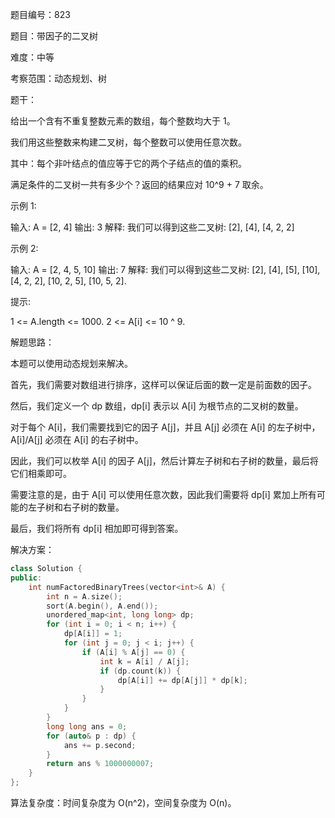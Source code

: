 题目编号：823

题目：带因子的二叉树

难度：中等

考察范围：动态规划、树

题干：

给出一个含有不重复整数元素的数组，每个整数均大于 1。

我们用这些整数来构建二叉树，每个整数可以使用任意次数。

其中：每个非叶结点的值应等于它的两个子结点的值的乘积。

满足条件的二叉树一共有多少个？返回的结果应对 10^9 + 7 取余。

示例 1:

输入: A = [2, 4]
输出: 3
解释: 我们可以得到这些二叉树: [2], [4], [4, 2, 2]

示例 2:

输入: A = [2, 4, 5, 10]
输出: 7
解释: 我们可以得到这些二叉树: [2], [4], [5], [10], [4, 2, 2], [10, 2, 5], [10, 5, 2].

提示:

1 <= A.length <= 1000.
2 <= A[i] <= 10 ^ 9.

解题思路：

本题可以使用动态规划来解决。

首先，我们需要对数组进行排序，这样可以保证后面的数一定是前面数的因子。

然后，我们定义一个 dp 数组，dp[i] 表示以 A[i] 为根节点的二叉树的数量。

对于每个 A[i]，我们需要找到它的因子 A[j]，并且 A[j] 必须在 A[i] 的左子树中，A[i]/A[j] 必须在 A[i] 的右子树中。

因此，我们可以枚举 A[i] 的因子 A[j]，然后计算左子树和右子树的数量，最后将它们相乘即可。

需要注意的是，由于 A[i] 可以使用任意次数，因此我们需要将 dp[i] 累加上所有可能的左子树和右子树的数量。

最后，我们将所有 dp[i] 相加即可得到答案。

解决方案：

```cpp
class Solution {
public:
    int numFactoredBinaryTrees(vector<int>& A) {
        int n = A.size();
        sort(A.begin(), A.end());
        unordered_map<int, long long> dp;
        for (int i = 0; i < n; i++) {
            dp[A[i]] = 1;
            for (int j = 0; j < i; j++) {
                if (A[i] % A[j] == 0) {
                    int k = A[i] / A[j];
                    if (dp.count(k)) {
                        dp[A[i]] += dp[A[j]] * dp[k];
                    }
                }
            }
        }
        long long ans = 0;
        for (auto& p : dp) {
            ans += p.second;
        }
        return ans % 1000000007;
    }
};
```

算法复杂度：时间复杂度为 O(n^2)，空间复杂度为 O(n)。